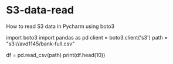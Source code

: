 # S3-data-read
How to read S3 data in Pycharm using boto3

import boto3
import pandas as pd
client = boto3.client('s3')
path = "s3://avd1145/bank-full.csv"

df = pd.read_csv(path)
print(df.head(10))
